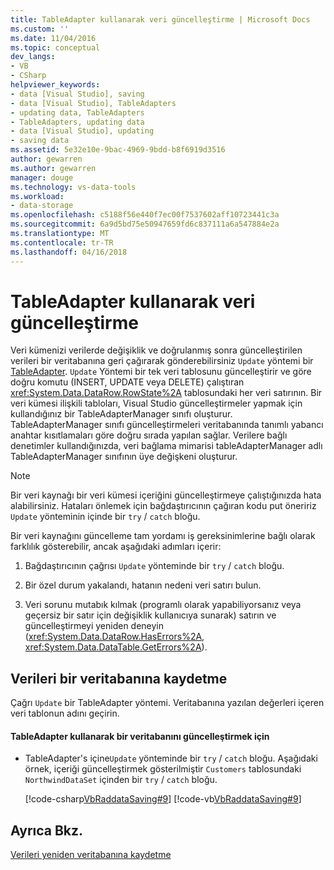 ```yaml
---
title: TableAdapter kullanarak veri güncelleştirme | Microsoft Docs
ms.custom: ''
ms.date: 11/04/2016
ms.topic: conceptual
dev_langs:
- VB
- CSharp
helpviewer_keywords:
- data [Visual Studio], saving
- data [Visual Studio], TableAdapters
- updating data, TableAdapters
- TableAdapters, updating data
- data [Visual Studio], updating
- saving data
ms.assetid: 5e32e10e-9bac-4969-9bdd-b8f6919d3516
author: gewarren
ms.author: gewarren
manager: douge
ms.technology: vs-data-tools
ms.workload:
- data-storage
ms.openlocfilehash: c5188f56e440f7ec00f7537602aff10723441c3a
ms.sourcegitcommit: 6a9d5bd75e50947659fd6c837111a6a547884e2a
ms.translationtype: MT
ms.contentlocale: tr-TR
ms.lasthandoff: 04/16/2018
---
```

# <a name="update-data-by-using-a-tableadapter"></a>TableAdapter kullanarak veri güncelleştirme
Veri kümenizi verilerde değişiklik ve doğrulanmış sonra güncelleştirilen verileri bir veritabanına geri çağırarak gönderebilirsiniz `Update` yöntemi bir [TableAdapter](../data-tools/create-and-configure-tableadapters.md). `Update` Yöntemi bir tek veri tablosunu güncelleştirir ve göre doğru komutu (INSERT, UPDATE veya DELETE) çalıştıran <xref:System.Data.DataRow.RowState%2A> tablosundaki her veri satırının. Bir veri kümesi ilişkili tabloları, Visual Studio güncelleştirmeler yapmak için kullandığınız bir TableAdapterManager sınıfı oluşturur. TableAdapterManager sınıfı güncelleştirmeleri veritabanında tanımlı yabancı anahtar kısıtlamaları göre doğru sırada yapılan sağlar. Verilere bağlı denetimler kullandığınızda, veri bağlama mimarisi tableAdapterManager adlı TableAdapterManager sınıfının üye değişkeni oluşturur. 
  
> [!NOTE]
>  Bir veri kaynağı bir veri kümesi içeriğini güncelleştirmeye çalıştığınızda hata alabilirsiniz. Hataları önlemek için bağdaştırıcının çağıran kodu put öneririz `Update` yönteminin içinde bir `try` / `catch` bloğu.  
  
 Bir veri kaynağını güncelleme tam yordamı iş gereksinimlerine bağlı olarak farklılık gösterebilir, ancak aşağıdaki adımları içerir:  
  
1.  Bağdaştırıcının çağrısı `Update` yönteminde bir `try` / `catch` bloğu.  
  
2.  Bir özel durum yakalandı, hatanın nedeni veri satırı bulun. 
  
3.  Veri sorunu mutabık kılmak (programlı olarak yapabiliyorsanız veya geçersiz bir satır için değişiklik kullanıcıya sunarak) satırın ve güncelleştirmeyi yeniden deneyin (<xref:System.Data.DataRow.HasErrors%2A>, <xref:System.Data.DataTable.GetErrors%2A>).  
  
## <a name="save-data-to-a-database"></a>Verileri bir veritabanına kaydetme  
 Çağrı `Update` bir TableAdapter yöntemi. Veritabanına yazılan değerleri içeren veri tablonun adını geçirin.  
  
#### <a name="to-update-a-database-by-using-a-tableadapter"></a>TableAdapter kullanarak bir veritabanını güncelleştirmek için  
  
-   TableAdapter's içine`Update` yönteminde bir `try` / `catch` bloğu. Aşağıdaki örnek, içeriği güncelleştirmek gösterilmiştir `Customers` tablosundaki `NorthwindDataSet` içinden bir `try` / `catch` bloğu.  
  
     [!code-csharp[VbRaddataSaving#9](../data-tools/codesnippet/CSharp/update-data-by-using-a-tableadapter_1.cs)]
     [!code-vb[VbRaddataSaving#9](../data-tools/codesnippet/VisualBasic/update-data-by-using-a-tableadapter_1.vb)]  
  
## <a name="see-also"></a>Ayrıca Bkz.  
 [Verileri yeniden veritabanına kaydetme](../data-tools/save-data-back-to-the-database.md)